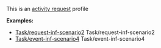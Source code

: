 This is an [activity request](profiles.html#activity-profiles) profile

**Examples:**

*   [Task/request-inf-scenario2](Task-request-inf-scenario2.html) Task/request-inf-scenario2
*   [Task/event-inf-scenario4](Task-event-inf-scenario4.html) Task/event-inf-scenario4